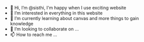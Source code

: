 - 👋 Hi, I’m @sisthi, I'm happy when I use exciting website
- 👀 I’m interested in everything in this website
- 🌱 I’m currently learning about canvas and more things to gain knowledge
- 💞️ I’m looking to collaborate on ...
- 📫 How to reach me ...

<!---
sisthi/sisthi is a ✨ special ✨ repository because its `README.md` (this file) appears on your GitHub profile.
You can click the Preview link to take a look at your changes.
--->
